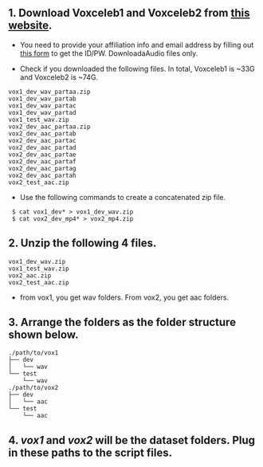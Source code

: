 
 ## 1. Download Voxceleb1 and Voxceleb2 from [this website](http://www.robots.ox.ac.uk/~vgg/data/voxceleb/). 
 - You need to provide your affiliation info and email address by filling out [this form](https://docs.google.com/forms/d/e/1FAIpQLSdQhpq2Be2CktaPhuadUMU7ZDJoQuRlFlzNO45xO-drWQ0AXA/viewform?fbzx=7440236747203254000) to get the ID/PW. DownloadaAudio files only.
 
 - Check if you downloaded the following files. In total, Voxceleb1 is ~33G and Voxceleb2 is ~74G. 
 
```
vox1_dev_wav_partaa.zip
vox1_dev_wav_partab
vox1_dev_wav_partac
vox1_dev_wav_partad
vox1_test_wav.zip
vox2_dev_aac_partaa.zip
vox2_dev_aac_partab
vox2_dev_aac_partac
vox2_dev_aac_partad
vox2_dev_aac_partae
vox2_dev_aac_partaf
vox2_dev_aac_partag
vox2_dev_aac_partah
vox2_test_aac.zip 
```
- Use the following commands to create a concatenated zip file.

```
 $ cat vox1_dev* > vox1_dev_wav.zip
 $ cat vox2_dev_mp4* > vox2_mp4.zip
```

## 2. Unzip the following 4 files.
```
vox1_dev_wav.zip
vox1_test_wav.zip
vox2_aac.zip
vox2_test_aac.zip 
```
- from vox1, you get wav folders. From vox2, you get aac folders.

## 3. Arrange the folders as the folder structure shown below.
```
./path/to/vox1
├── dev
│   └── wav
└── test
    └── wav
./path/to/vox2
├── dev
│   └── aac
└── test
    └── aac
```

## 4. *vox1* and *vox2* will be the dataset folders. Plug in these paths to the script files.
 
